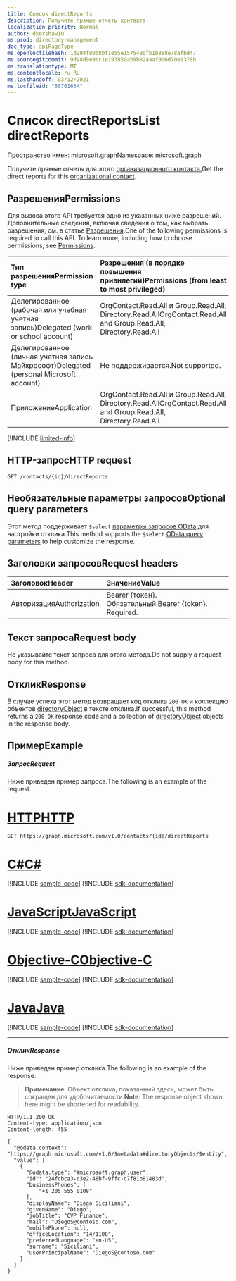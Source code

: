 ```yaml
---
title: Список directReports
description: Получите прямые отчеты контакта.
localization_priority: Normal
author: dkershaw10
ms.prod: directory-management
doc_type: apiPageType
ms.openlocfilehash: 1d294f80b8bf1e55e1575490fb1b888e78afbd47
ms.sourcegitcommit: 9d98d9e9cc1e193850ab9b82aaaf906d70e1378b
ms.translationtype: MT
ms.contentlocale: ru-RU
ms.lasthandoff: 03/12/2021
ms.locfileid: "50761634"
---
```

# <a name="list-directreports"></a><span data-ttu-id="94ecb-103">Список directReports</span><span class="sxs-lookup"><span data-stu-id="94ecb-103">List directReports</span></span>

<span data-ttu-id="94ecb-104">Пространство имен: microsoft.graph</span><span class="sxs-lookup"><span data-stu-id="94ecb-104">Namespace: microsoft.graph</span></span>

<span data-ttu-id="94ecb-105">Получите прямые отчеты для этого [организационного контакта.](../resources/orgcontact.md)</span><span class="sxs-lookup"><span data-stu-id="94ecb-105">Get the direct reports for this [organizational contact](../resources/orgcontact.md).</span></span>

## <a name="permissions"></a><span data-ttu-id="94ecb-106">Разрешения</span><span class="sxs-lookup"><span data-stu-id="94ecb-106">Permissions</span></span>
<span data-ttu-id="94ecb-p101">Для вызова этого API требуется одно из указанных ниже разрешений. Дополнительные сведения, включая сведения о том, как выбрать разрешения, см. в статье [Разрешения](/graph/permissions-reference).</span><span class="sxs-lookup"><span data-stu-id="94ecb-p101">One of the following permissions is required to call this API. To learn more, including how to choose permissions, see [Permissions](/graph/permissions-reference).</span></span>

|<span data-ttu-id="94ecb-109">Тип разрешения</span><span class="sxs-lookup"><span data-stu-id="94ecb-109">Permission type</span></span>      | <span data-ttu-id="94ecb-110">Разрешения (в порядке повышения привилегий)</span><span class="sxs-lookup"><span data-stu-id="94ecb-110">Permissions (from least to most privileged)</span></span>              |
|:--------------------|:---------------------------------------------------------|
|<span data-ttu-id="94ecb-111">Делегированное (рабочая или учебная учетная запись)</span><span class="sxs-lookup"><span data-stu-id="94ecb-111">Delegated (work or school account)</span></span> | <span data-ttu-id="94ecb-112">OrgContact.Read.All и Group.Read.All, Directory.Read.All</span><span class="sxs-lookup"><span data-stu-id="94ecb-112">OrgContact.Read.All and Group.Read.All, Directory.Read.All</span></span>  |
|<span data-ttu-id="94ecb-113">Делегированное (личная учетная запись Майкрософт)</span><span class="sxs-lookup"><span data-stu-id="94ecb-113">Delegated (personal Microsoft account)</span></span> | <span data-ttu-id="94ecb-114">Не поддерживается.</span><span class="sxs-lookup"><span data-stu-id="94ecb-114">Not supported.</span></span>    |
|<span data-ttu-id="94ecb-115">Приложение</span><span class="sxs-lookup"><span data-stu-id="94ecb-115">Application</span></span> | <span data-ttu-id="94ecb-116">OrgContact.Read.All и Group.Read.All, Directory.Read.All</span><span class="sxs-lookup"><span data-stu-id="94ecb-116">OrgContact.Read.All and Group.Read.All, Directory.Read.All</span></span> |

[!INCLUDE [limited-info](../../includes/limited-info.md)]

## <a name="http-request"></a><span data-ttu-id="94ecb-117">HTTP-запрос</span><span class="sxs-lookup"><span data-stu-id="94ecb-117">HTTP request</span></span>
<!-- { "blockType": "ignored" } -->
```http
GET /contacts/{id}/directReports
```
## <a name="optional-query-parameters"></a><span data-ttu-id="94ecb-118">Необязательные параметры запросов</span><span class="sxs-lookup"><span data-stu-id="94ecb-118">Optional query parameters</span></span>
<span data-ttu-id="94ecb-119">Этот метод поддерживает `$select` [параметры запросов OData](/graph/query-parameters) для настройки отклика.</span><span class="sxs-lookup"><span data-stu-id="94ecb-119">This method supports the `$select` [OData query parameters](/graph/query-parameters) to help customize the response.</span></span>

## <a name="request-headers"></a><span data-ttu-id="94ecb-120">Заголовки запросов</span><span class="sxs-lookup"><span data-stu-id="94ecb-120">Request headers</span></span>
| <span data-ttu-id="94ecb-121">Заголовок</span><span class="sxs-lookup"><span data-stu-id="94ecb-121">Header</span></span>       | <span data-ttu-id="94ecb-122">Значение</span><span class="sxs-lookup"><span data-stu-id="94ecb-122">Value</span></span> |
|:-----------|:----------|
| <span data-ttu-id="94ecb-123">Авторизация</span><span class="sxs-lookup"><span data-stu-id="94ecb-123">Authorization</span></span>  | <span data-ttu-id="94ecb-p102">Bearer {токен}. Обязательный.</span><span class="sxs-lookup"><span data-stu-id="94ecb-p102">Bearer {token}. Required.</span></span> |

## <a name="request-body"></a><span data-ttu-id="94ecb-126">Текст запроса</span><span class="sxs-lookup"><span data-stu-id="94ecb-126">Request body</span></span>
<span data-ttu-id="94ecb-127">Не указывайте текст запроса для этого метода.</span><span class="sxs-lookup"><span data-stu-id="94ecb-127">Do not supply a request body for this method.</span></span>

## <a name="response"></a><span data-ttu-id="94ecb-128">Отклик</span><span class="sxs-lookup"><span data-stu-id="94ecb-128">Response</span></span>

<span data-ttu-id="94ecb-129">В случае успеха этот метод возвращает код отклика `200 OK` и коллекцию объектов [directoryObject](../resources/directoryobject.md) в тексте отклика.</span><span class="sxs-lookup"><span data-stu-id="94ecb-129">If successful, this method returns a `200 OK` response code and a collection of [directoryObject](../resources/directoryobject.md) objects in the response body.</span></span>
## <a name="example"></a><span data-ttu-id="94ecb-130">Пример</span><span class="sxs-lookup"><span data-stu-id="94ecb-130">Example</span></span>
##### <a name="request"></a><span data-ttu-id="94ecb-131">Запрос</span><span class="sxs-lookup"><span data-stu-id="94ecb-131">Request</span></span>
<span data-ttu-id="94ecb-132">Ниже приведен пример запроса.</span><span class="sxs-lookup"><span data-stu-id="94ecb-132">The following is an example of the request.</span></span>


# <a name="http"></a>[<span data-ttu-id="94ecb-133">HTTP</span><span class="sxs-lookup"><span data-stu-id="94ecb-133">HTTP</span></span>](#tab/http)
<!-- {
  "blockType": "request",
  "name": "contacts_get_directreports"
}-->
```msgraph-interactive
GET https://graph.microsoft.com/v1.0/contacts/{id}/directReports
```
# <a name="c"></a>[<span data-ttu-id="94ecb-134">C#</span><span class="sxs-lookup"><span data-stu-id="94ecb-134">C#</span></span>](#tab/csharp)
[!INCLUDE [sample-code](../includes/snippets/csharp/contacts-get-directreports-csharp-snippets.md)]
[!INCLUDE [sdk-documentation](../includes/snippets/snippets-sdk-documentation-link.md)]

# <a name="javascript"></a>[<span data-ttu-id="94ecb-135">JavaScript</span><span class="sxs-lookup"><span data-stu-id="94ecb-135">JavaScript</span></span>](#tab/javascript)
[!INCLUDE [sample-code](../includes/snippets/javascript/contacts-get-directreports-javascript-snippets.md)]
[!INCLUDE [sdk-documentation](../includes/snippets/snippets-sdk-documentation-link.md)]

# <a name="objective-c"></a>[<span data-ttu-id="94ecb-136">Objective-C</span><span class="sxs-lookup"><span data-stu-id="94ecb-136">Objective-C</span></span>](#tab/objc)
[!INCLUDE [sample-code](../includes/snippets/objc/contacts-get-directreports-objc-snippets.md)]
[!INCLUDE [sdk-documentation](../includes/snippets/snippets-sdk-documentation-link.md)]

# <a name="java"></a>[<span data-ttu-id="94ecb-137">Java</span><span class="sxs-lookup"><span data-stu-id="94ecb-137">Java</span></span>](#tab/java)
[!INCLUDE [sample-code](../includes/snippets/java/contacts-get-directreports-java-snippets.md)]
[!INCLUDE [sdk-documentation](../includes/snippets/snippets-sdk-documentation-link.md)]

---


##### <a name="response"></a><span data-ttu-id="94ecb-138">Отклик</span><span class="sxs-lookup"><span data-stu-id="94ecb-138">Response</span></span>
<span data-ttu-id="94ecb-139">Ниже приведен пример отклика.</span><span class="sxs-lookup"><span data-stu-id="94ecb-139">The following is an example of the response.</span></span>
><span data-ttu-id="94ecb-140">**Примечание**. Объект отклика, показанный здесь, может быть сокращен для удобочитаемости.</span><span class="sxs-lookup"><span data-stu-id="94ecb-140">**Note**: The response object shown here might be shortened for readability.</span></span> 
<!-- {
  "blockType": "response",
  "truncated": true,
  "@odata.type": "microsoft.graph.directoryObject",
  "isCollection": true
} -->
```http
HTTP/1.1 200 OK
Content-type: application/json
Content-length: 455

{
  "@odata.context": "https://graph.microsoft.com/v1.0/$metadata#directoryObjects/$entity",
  "value": [
    {
      "@odata.type": "#microsoft.graph.user",
      "id": "24fcbca3-c3e2-48bf-9ffc-c7f81b81483d",
      "businessPhones": [
          "+1 205 555 0108"
      ],
      "displayName": "Diego Siciliani",
      "givenName": "Diego",
      "jobTitle": "CVP Finance",
      "mail": "DiegoS@contoso.com",
      "mobilePhone": null,
      "officeLocation": "14/1108",
      "preferredLanguage": "en-US",
      "surname": "Siciliani",
      "userPrincipalName": "DiegoS@contoso.com"
    }
  ]
}
```

<!-- uuid: 8fcb5dbc-d5aa-4681-8e31-b001d5168d79
2015-10-25 14:57:30 UTC -->
<!--
{
  "type": "#page.annotation",
  "description": "List directReports",
  "keywords": "",
  "section": "documentation",
  "tocPath": "",
  "suppressions": [
  ]
}
-->

